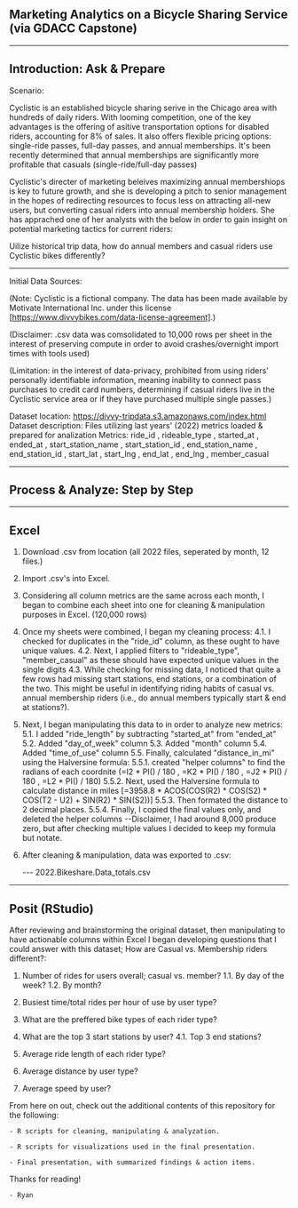 <h2> Marketing Analytics on a Bicycle Sharing Service (via GDACC Capstone) </h2>

----------------------------------
Introduction: Ask & Prepare
----------------------------------

Scenario:

Cyclistic is an established bicycle sharing serive in the Chicago area with hundreds of daily riders. With looming competition, one of the key advantages is the offering of asitive transportation options for disabled riders, accounting for 8% of sales. It also offers flexible pricing options: single-ride passes, full-day passes, and annual memberships. It's been recently determined that annual memberships are significantly more profitable that casuals (single-ride/full-day passes)

Cyclistic's directer of marketing beleives maximizing annual membershiops is key to future growth, and she is developing a pitch to senior management in the hopes of redirecting resources to focus less on attracting all-new users, but converting casual riders into annual membership holders. She has apprached one of her analysts with the below in order to gain insight on potential marketing tactics for current riders: 

Uilize historical trip data, how do annual members and casual riders use Cyclistic bikes differently?

--------------

Initial Data Sources:

(Note: Cyclistic is a fictional company. The data has been made available by Motivate International Inc. under this license [https://www.divvybikes.com/data-license-agreement].)

(Disclaimer: .csv data was comsolidated to 10,000 rows per sheet in the interest of preserving compute in order to avoid crashes/overnight import times with tools used)

(Limitation: in the interest of data-privacy, prohibited from using riders’ personally identifiable information, meaning inability to connect pass purchases to credit card numbers, determining if casual riders live in the Cyclistic service area or if they have purchased multiple single passes.)

Dataset location: https://divvy-tripdata.s3.amazonaws.com/index.html
Dataset description: Files utilizing last years' (2022) metrics loaded & prepared for analization
Metrics: ride_id , rideable_type , started_at , ended_at , start_station_name , start_station_id , end_station_name , end_station_id , start_lat , start_lng , end_lat , end_lng , member_casual

----------------------------------
Process & Analyze: Step by Step 
----------------------------------

----------
Excel 
----------

1. Download .csv from location (all 2022 files, seperated by month, 12 files.)

2. Import .csv's into Excel. 

3. Considering all column metrics are the same across each month, I began to combine each sheet into one for cleaning & manipulation purposes in Excel. (120,000 rows)

4. Once my sheets were combined, I began my cleaning process:
	4.1. I checked for duplicates in the "ride_id" column, as these ought to have unique values. 
	4.2. Next, I applied filters to "rideable_type", "member_casual" as these should have expected unique values in the single digits
	4.3. While checking for missing data, I noticed that quite a few rows had missing start stations, end stations, or a combination of the two. This might be useful in identifying riding habits of casual vs. annual membership riders (i.e., do annual members typically start & end at stations?).  

5. Next, I began manipulating this data to in order to analyze new metrics: 
	5.1. I added "ride_length" by subtracting "started_at" from "ended_at"
	5.2. Added "day_of_week" column
	5.3. Added "month" column
	5.4. Added "time_of_use" column
	5.5. Finally, calculated "distance_in_mi" using the Halversine formula:
		5.5.1. created "helper columns" to find the radians of each coordnite (=I2 * PI() / 180 , =K2 * PI() / 180 , =J2 * PI() / 180 , =L2 * PI() / 180)
		5.5.2. Next, used the Halversine formula to calculate distance in miles [=3958.8 * ACOS(COS(R2) * COS(S2) * COS(T2 - U2) + SIN(R2) * SIN(S2))]
		5.5.3. Then formated the distance to 2 decimal places. 
		5.5.4. Finally, I copied the final values only, and deleted the helper columns 
		--Disclaimer, I had around 8,000 produce zero, but after checking multiple values I decided to keep my formula but notate.

6. After cleaning & manipulation, data was exported to .csv:

	 --- 2022.Bikeshare.Data_totals.csv

----------
Posit (RStudio)
----------

After reviewing and brainstorming the original dataset, then manipulating to have actionable columns within Excel I began developing questions that I could answer with this dataset; How are Casual vs. Membership riders different?:



1. Number of rides for users overall; casual vs. member? 
	1.1. By day of the week?
	1.2. By month?

2. Busiest time/total rides per hour of use by user type?

3. What are the preffered bike types of each rider type?

4. What are the top 3 start stations by user?
	4.1. Top 3 end stations? 

5. Average ride length of each rider type?

6. Average distance by user type?

7. Average speed by user?


From here on out, check out the additional contents of this repository for the following:

	- R scripts for cleaning, manipulating & analyzation.

	- R scripts for visualizations used in the final presentation.

	- Final presentation, with summarized findings & action items. 



Thanks for reading!
 
	- Ryan
